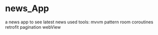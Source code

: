 # news_App
a news app to see latest news
used tools:
mvvm pattern
room
coroutines
retrofit
pagination
webView
